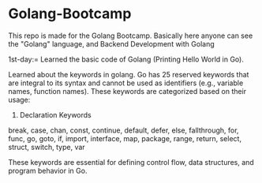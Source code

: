# Golang-Bootcamp

This repo is made for the Golang Bootcamp. Basically here anyone can see the "Golang" language, and Backend Development with Golang

1st-day:=
Learned the basic code of Golang (Printing Hello World in Go).

Learned about the keywords in golang.
Go has 25 reserved keywords that are integral to its syntax and cannot be used as identifiers (e.g., variable names, function names). These keywords are categorized based on their usage:

1. Declaration Keywords

break,
case,
chan,
const,
continue,
default,
defer,
else,
fallthrough,
for,
func,
go,
goto,
if,
import,
interface,
map,
package,
range,
return,
select,
struct,
switch,
type,
var

These keywords are essential for defining control flow, data structures, and program behavior in Go.

